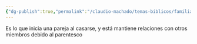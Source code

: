 ```yaml
---
{"dg-publish":true,"permalink":"/claudio-machado/temas-biblicos/familia/"}
---
```


Es lo que inicia una pareja al casarse, y está mantiene relaciones con otros miembros debido al parentesco 